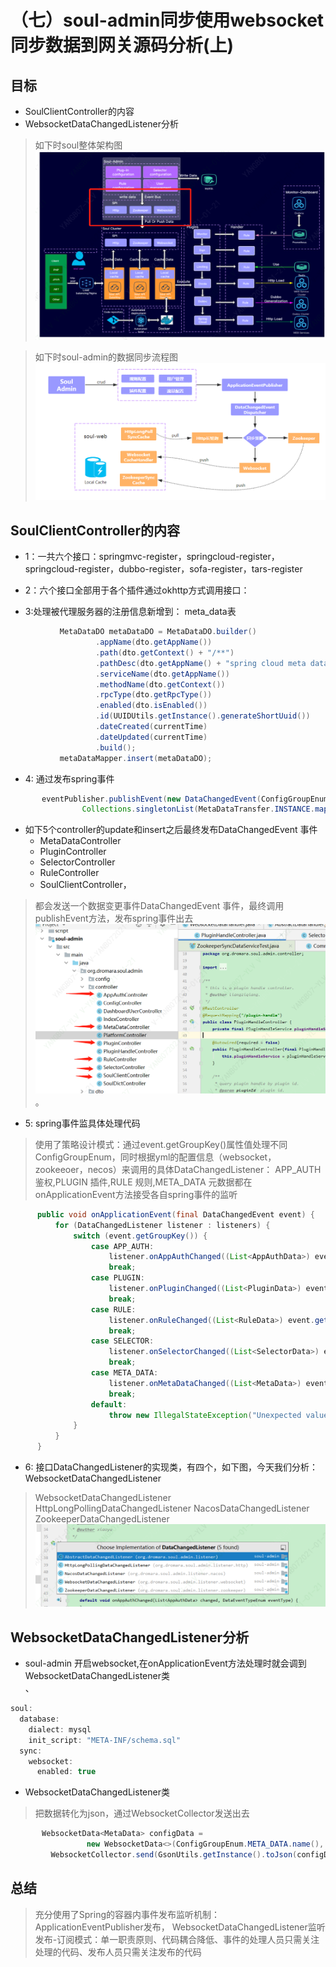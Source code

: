 # （七）soul-admin同步使用websocket同步数据到网关源码分析(上)

##  目标
* SoulClientController的内容
* WebsocketDataChangedListener分析

> 如下时soul整体架构图
![soul-数据同步.png](../soul/png/soul-数据同步.png "soul-数据同步")

> 如下时soul-admin的数据同步流程图 
![数据同步流程图.png](../soul/png/数据同步流程图.png "数据同步流程图")

## SoulClientController的内容

*  1：一共六个接口：springmvc-register，springcloud-register，springcloud-register，dubbo-register，sofa-register，tars-register
    
*  2：六个接口全部用于各个插件通过okhttp方式调用接口：
*  3:处理被代理服务器的注册信息新增到： meta_data表
    
 ``` Java   
            MetaDataDO metaDataDO = MetaDataDO.builder()
                    .appName(dto.getAppName())
                    .path(dto.getContext() + "/**")
                    .pathDesc(dto.getAppName() + "spring cloud meta data info")
                    .serviceName(dto.getAppName())
                    .methodName(dto.getContext())
                    .rpcType(dto.getRpcType())
                    .enabled(dto.isEnabled())
                    .id(UUIDUtils.getInstance().generateShortUuid())
                    .dateCreated(currentTime)
                    .dateUpdated(currentTime)
                    .build();
            metaDataMapper.insert(metaDataDO);

``` 

* 4: 通过发布spring事件


``` Java
       eventPublisher.publishEvent(new DataChangedEvent(ConfigGroupEnum.META_DATA, DataEventTypeEnum.CREATE,
                Collections.singletonList(MetaDataTransfer.INSTANCE.mapToData(metaDataDO))));
``` 

*  如下5个controller的update和insert之后最终发布DataChangedEvent 事件
    * MetaDataController
    * PluginController
    * SelectorController
    * RuleController
    * SoulClientController，
> 都会发送一个数据变更事件DataChangedEvent 事件，最终调用publishEvent方法，发布spring事件出去
![enent.png](../soul/png/enent.png "enent")。


* 5: spring事件监具体处理代码
>使用了策略设计模式：通过event.getGroupKey()属性值处理不同ConfigGroupEnum，同时根据yml的配置信息（websocket，zookeeoer，necos）来调用的具体DataChangedListener： APP_AUTH 鉴权,PLUGIN 插件,RULE 规则,META_DATA 元数据都在onApplicationEvent方法接受各自spring事件的监听
  ``` Java  
        public void onApplicationEvent(final DataChangedEvent event) {
            for (DataChangedListener listener : listeners) {
                switch (event.getGroupKey()) {
                    case APP_AUTH:
                        listener.onAppAuthChanged((List<AppAuthData>) event.getSource(), event.getEventType());
                        break;
                    case PLUGIN:
                        listener.onPluginChanged((List<PluginData>) event.getSource(), event.getEventType());
                        break;
                    case RULE:
                        listener.onRuleChanged((List<RuleData>) event.getSource(), event.getEventType());
                        break;
                    case SELECTOR:
                        listener.onSelectorChanged((List<SelectorData>) event.getSource(), event.getEventType());
                        break;
                    case META_DATA:
                        listener.onMetaDataChanged((List<MetaData>) event.getSource(), event.getEventType());
                        break;
                    default:
                        throw new IllegalStateException("Unexpected value: " + event.getGroupKey());
                }
            }
        }

``` 

* 6: 接口DataChangedListener的实现类，有四个，如下图，今天我们分析：WebsocketDataChangedListener
>WebsocketDataChangedListener
>HttpLongPollingDataChangedListener
>NacosDataChangedListener
>ZookeeperDataChangedListener
![DataChangedListener.png](../soul/png/DataChangedListener.png "DataChangedListener")

## WebsocketDataChangedListener分析

* soul-admin 开启websocket,在onApplicationEvent方法处理时就会调到WebsocketDataChangedListener类  
、
``` Java  
soul:
  database:
    dialect: mysql
    init_script: "META-INF/schema.sql"
  sync:
    websocket:
      enabled: true

  ``` 
* WebsocketDataChangedListener类
> 把数据转化为json，通过WebsocketCollector发送出去
>
``` Java  
       WebsocketData<MetaData> configData =
                 new WebsocketData<>(ConfigGroupEnum.META_DATA.name(), eventType.name(), metaDataList);
         WebsocketCollector.send(GsonUtils.getInstance().toJson(configData), eventType);
``` 

##  总结
> 充分使用了Spring的容器内事件发布监听机制： ApplicationEventPublisher发布， WebsocketDataChangedListener监听
> 发布-订阅模式：单一职责原则、代码耦合降低、事件的处理人员只需关注处理的代码、发布人员只需关注发布的代码